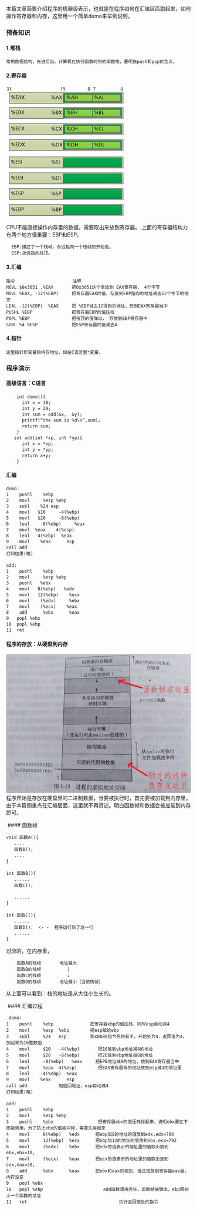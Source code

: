 
 本篇文章简要介绍程序的机器级表示，也就是在程序如何在汇编层面跑起来，如何操作寄存器和内存，这里用一个简单demo来举例说明。

 ### 预备知识

 #### 1.堆栈

    常用数据结构，先进后出。计算机在执行函数时用的函数栈，要明白push和pop的含义。

 #### 2.寄存器
  
   ![Image text](https://github.com/ipk2015/JavaResource/raw/master/blog/img/寄存器.png)

   CPU不能直接操作内存里的数据，需要取出来放到寄存器。
   上面的寄存器结构力有两个地方很重要：EBP和ESP。

      EBP:描述了一个栈帧，永远指向一个栈帧的开始处。
      ESP:永远指向栈顶。
  
 #### 3.汇编
     
    指令                      注释  
    MOVL $0x3051 ,%EAX       把0x3051这个值放到 EAX寄存器， 4个字节
    MOVL %EAX, -12(%EBP)     把寄存器EAX的值，存放到EBP指向的地址减去12个字节的地方
    LEAL -12(%EBP)  %EAX     把 %EBP减去12得到的地址，放到EAX寄存器当中
    PUSHL %EBP               把寄存器EBP的值压栈
    POPL %EBP                把栈顶的值弹出， 存放到EBP寄存器中
    SUBL %4 %ESP             把ESP寄存器的值减去4

 #### 4.指针
    这里指针即变量的内存地址，如在C语言里*变量。
    
 ### 程序演示

 #### 高级语言：C语言
```
    int demo(){
      int x = 10;
      int y = 20;
      int sum = add(&x,  &y);
      printf(“the sum is %d\n”,sum);
      return sum;
    }
   int add(int *xp, int *yp){
      int x = *xp;
      int y = *yp;
      return x+y;
    }
```

 #### 汇编
```
demo:
1    pushl    %ebp
2    movl     %esp %ebp
3    subl    %24 esp
4    movl   $10     -4(%ebp)
5    movl   $20     -8(%ebp)
6    leal    -8(%ebp)     %eax
7    movl  %eax    4(%esp)
8    leal  -4(%ebp)  %eax
9    movl    %eax      esp
call add
打印结果(略)

add:
1    pushl    %ebp
2    movl     %esp %ebp
3    pushl   %ebx
4    movl   8(%ebp)   %edx
5    movl   12(%ebp)    %ecx
6    movl    (%edx)     %ebx
7    movl    (%ecx)    %eax
8    add      %ebx      %eax
9   popl %ebx
10  popl %ebp
11  ret

```
 #### 程序的存放：从硬盘到内存
 ![Image text](https://github.com/ipk2015/JavaResource/raw/master/blog/img/从硬盘到内存.png)
 程序开始是存放在硬盘里的二进制数据，当要被执行时，首先要被加载到内存里。由于本篇侧重点在汇编层面，这里就不再赘述。明白函数帧和数据会被加载到内存即可。
 
  #### 函数帧
 ```
 void 函数A(){
    ....
    函数B();
    ....
}

int 函数B(){
    ......
    函数C();
   
    ......
}

int 函数C(){
    ......
    函数D();  <- -  程序运行到了这一行
    ......
}

 ```
 对应的，在内存里，
```
    函数A的栈帧       地址最大
    函数B的栈帧          |
    函数C的栈帧          ↓
    函数D的栈帧       地址最小（当前栈帧）
```
 从上面可以看到：栈的地址是从大往小生长的。
 
   ####  汇编过程 
```
 demo:
1    pushl    %ebp              把寄存器ebp的值压栈，同时esp自动减4
2    movl     %esp  %ebp        把esp赋给ebp
3    subl     %24   esp         和x8086指令系统有关，开始处为4，返回值为4，加起来为16整数倍
4    movl     $10   -4(%ebp)	   把10放到ebp地址减4的地址
5    movl     $20   -8(%ebp)	   把20放到ebp地址减8的地址
6    leal     -8(%ebp)   %eax	  把EPB地址减8的地址，放到EAX寄存器当中
7    movl     %eax  4(%esp) 	   把EAX寄存器存的地址放到esp减4的地址里
8    leal    -4(%ebp)  %eax
9    movl    %eax      esp
call add			加返回地址，esp自动减4
打印结果(略) 

add:
1    pushl    %ebp
2    movl     %esp %ebp
3    pushl    %ebx		           把寄存器ebx的值压栈存起来，说明ebx要在下面被调用，为了防止ebx的值被冲掉，需要先存起来
4    movl     8(%ebp)   %edx	  把ebp加8的地址的值放到edx,edx=796
5    movl     12(%ebp)  %ecx	  把ebp加12的地址的值放到ebx,ecx=792
6    movl     (%edx)    %ebx	  把edx的值表示的地址里的值取出放到ebx,ebx=10,
7    movl     (%ecx)    %eax	  把ecx的值表示的地址里的值取出放到eax,eax=20,
8    add      %ebx      %eax	  把ebx和eax的相加，值还是放到寄存器eax里，内存没变
9    popl %ebx
10   popl %ebp		 	             add函数调用完毕，函数帧被弹出，ebp回到上一个函数的地址
11   ret				                   执行返回值处的指令
 ```
